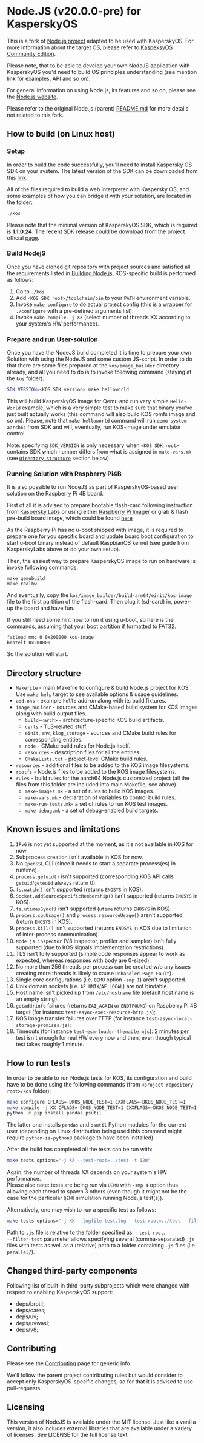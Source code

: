 # Node.JS (v20.0.0-pre) for KasperskyOS
This is a fork of [Node.js project](https://github.com/nodejs/node) adapted to
be used with KasperskyOS. For more information about the target OS, please refer
to [KaspeksyOS Community Edition](https://support.kaspersky.com/help/KCE/1.1/en-US/community_edition.htm).

Please note, that to be able to develop your own NodeJS application with KasperskyOS
you'd need to build OS principles understanding (see mention link for examples, API and so on).

For general information on using Node.js, its features and so on, please see the
[Node.js website](https://nodejs.org/en/).

Please refer to the original Node.js (parent) [README.md](https://github.com/nodejs/node/blob/main/README.md)
for more details not related to this fork.

## How to build (on Linux host)

### Setup
In order to build the code successfully, you'll need to install Kaspersky OS SDK
on your system. The latest version of the SDK can be downloaded from this
[link](https://os.kaspersky.com/development/).

All of the files required to build a web interpreter with Kaspersky OS, and some
examples of how you can bridge it with your solution, are located in the folder:

```bash
./kos
````

Please note that the minimal version of KasperskyOS SDK, which is required is **1.1.0.24**.
The recent SDK release could be download from the project official [page](https://os.kaspersky.com/download-community-edition/).

### Build NodejS
Once you have cloned git repository with project sources and satisfied all the
requirements listed in [Building Node.js](https://github.com/nodejs/node/blob/main/BUILDING.md#building-nodejs-on-supported-platforms),
KOS-specific build is performed as follows:

1. Go to `./kos`.
2. Add `<KOS SDK root>/toolchain/bin` to your `PATH` environment variable.
3. Invoke `make configure` to do actual project config (this is a wrapper for
   `./configure` with a pre-defined arguments list).
4. Invoke `make compile -j XX` (select number of threads XX according to your
   system's HW performance).

### Prepare and run User-solution
Once you have the NodeJS build completed it is time to prepare your own Solution
with using the NodeJS and some custom JS-script. In order to do that there are
some files prepared at the `kos/image_builder` directory already, and all you
need to do is to invoke following command (staying at the `kos` folder):
```bash
SDK_VERSION=<KOS SDK version> make helloworld
```
This will build KasperskyOS image for Qemu and run very simple `Hello-World`
example, which is a very simple test to make sure that binary you've just built
actually works (this command will also build KOS romfs image and so on). Please,
note that `make helloworld` command will run `qemu-system-aarch64` from SDK and
will, eventually, run KOS-image under emulator control.

Note: specifying `SDK_VERSION` is only necessary when `<KOS SDK root>` contains
SDK which number differs from what is assigned in `make-vars.mk` (see
[`Directory structure`](#directory-structure) section below).

### Running Solution with Raspberry Pi4B
It is also possible to run NodeJS as part of KasperskyOS-based
user solution on the Raspberry Pi 4B board.

First of all it is advised to prepare bootable flash-card following
instruction from
[Kaspersky Labs](https://support.kaspersky.com/help/KCE/1.1/en-US/preparing_sd_card_rpi.htm) or using either [Raspberry Pi Imager](https://www.raspberrypi.com/news/raspberry-pi-imager-imaging-utility/)
or grab & flash pre-build board image, which could be found [here](https://www.raspberrypi.com/software/operating-systems/)

As the Raspberry Pi has no u-boot shipped with image, it is required to prepare
one for you specific board and update board boot configuration to start u-boot
binary instead of default RaspbianOS kernel (see guide from KasperskyLabs above
or do your own setup).

Then, the easiest way to prepare KasperskyOS image to run on hardware is
invoke following commands:
```
make qemubuild
make realhw
```
And eventually, copy the `kos/image_builder/build-arm64/einit/kos-image` file to
the first partition of the flash-card. Then plug it (sd-card) in, power-up the
board and have fun.

If you still need some hint how to run it using u-boot, so here is the
commands, assuming that your boot partition if formatted to FAT32.
```
fatload mmc 0 0x200000 kos-image
bootelf 0x200000
```
So the solution will start.

## Directory structure

* `Makefile` - main Makefile to configure & build Node.js project for KOS.
  Use `make help` target to see available options & usage guidelines.
* `add-ons` - example `hello` add-on along with its build fixtures.
* `image_builder` - sources and CMake-based build system for KOS images along
  with build output files.
  * `build-<arch>` - architecture-specific KOS build artifacts.
  * `certs` - TLS-related stuff.
  * `einit`, `env`, `klog_storage` - sources and CMake build rules for
    corresponding entities.
  * `node` - CMake build rules for Node.js itself.
  * `resources` - description files for all the entities.
  * `CMakeLists.txt` - project-level CMake build rules.
* `resources` - additional files to be added to the KOS image filesystems.
* `rootfs` - Node.js files to be added to the KOS image filesystems.
* `rules` - build rules for the aarch64 Node.js customized project (all the files
  from this folder are included into main Makefile, see above).
  * `make-images.mk` - a set of rules to build KOS images.
  * `make-vars.mk` - declaration of variables to control build rules.
  * `make-run-tests.mk`- a set of rules to run KOS test images.
  * `make-debug.mk` - a set of debug-enabled build targets.

## Known issues and limitations

1. `IPv6` is not yet supported at the moment, as it's not available in KOS for now.
2. Subprocess creation isn't available in KOS for now.
3. No `OpenSSL` CLI (since it needs to start a separate process(es) in runtime).
4. `process.getuid()` isn't supported (corresponding KOS API calls
   `getuid`/`geteuid` always return 0).
5. `fs.watch()` isn't supported (returns `ENOSYS` in KOS).
6. `Socket.addSourceSpecificMembership()` isn't supported (returns `ENOSYS` in KOS).
7. `fs.utimesSync()` isn't supported (`utime` returns `ENOSYS` in KOS).
8. `process.cpuUsage()` and `process.resourceUsage()` aren't supported (return
   `ENOSYS` in KOS).
9. `process.kill()` isn't supported (returns `ENOSYS` in KOS due to limitation
   of inter-process communication).
10. `Node.js inspector` (V8 inspector, profiler and sampler) isn't fully
   supported (due to KOS signals implementation restrictions).
11. TLS isn't fully supported (simple code responses appear to work as expected,
   whereas responses with body are 0-sized).
12. No more than 256 threads per process can be created w/o any issues creating
   more threads is likely to cause `Unhandled Page Fault`).
13. Single core configurations (i.e. `QEMU` option `-smp 1`) aren't supported.
14. Unix domain sockets (i.e. `AF_UNIX`/`AF_LOCAL`) are not bindable.
15. Host name isn't picked up from `/etc/hostname` file (default host name
    is an empty string).
16. `getaddrinfo` failures (returns `EAI_AGAIN` or `ENOTFOUND`) on Raspberry
    Pi 4B target (for instance `test-async-exec-resource-http.js`);
18. KOS image transfer failures over TFTP (for instance `test-async-local-storage-promises.js`);
19. Timeouts (for instance `test-esm-loader-thenable.mjs`): 2 minutes per test
    isn't enough for real HW every now and then, even though typical test takes
    roughly 1 minute.

## How to run tests

In order to be able to run Node.js tests for KOS, its configuration and build
have to be done using the following commands (from `<project repository
root>/kos` folder):

```bash
make configure CFLAGS=-DKOS_NODE_TEST=1 CXXFLAGS=-DKOS_NODE_TEST=1
make compile -j XX CFLAGS=-DKOS_NODE_TEST=1 CXXFLAGS=-DKOS_NODE_TEST=1
python -m pip install pandas psutil
```

The latter one installs `pandas` and `psutil` Python modules for the current
user (depending on Linux distribution being used this command might require
`python-is-python3` package to have been installed).

After the build has completed all the tests can be run with:

```bash
make tests options="-j XX --test-root=../test -t 120"
```

Again, the number of threads XX depends on your system's HW performance. \
Please also note: tests are being run via `QEMU` with `-smp 4` option thus
allowing each thread to spawn 3 others (even though it might not be the case
for the particular `QEMU` simulation running Node.js test(s)).

Alternatively, one may wish to run a specific test as follows:

```bash
make tests options="-j XX --logfile test.log --test-root=../test --filter-test=<path to the test .js file> -t 120"
```

Path to `.js` file is relative to the folder specified as `--test-root`. \
`--filter-test` parameter allows specifying several (comma-separated) `.js`
files with tests as well as a (relative) path to a folder containing `.js`
files (i.e. `parallel/`).

## Changed third-party components
Following list of built-in third-party subprojects which were changed
with respect to enabling KasperskyOS support:
- deps/brotli;
- deps/cares;
- deps/uv;
- deps/uvwasi;
- deps/v8;

## Contributing
Please see the [Contributing](https://github.com/nodejs/node/blob/main/CONTRIBUTING.md) page for generic info.

We'll follow the parent project contributing rules but would consider to accept only
KasperskyOS-specific changes, so for that it is advised to use pull-requests.

## Licensing
This version of NodeJS is available under the MIT license. Just like
a vanilla version, it also includes external libraries that are available
under a variety of licenses. See LICENSE for the full license text.
